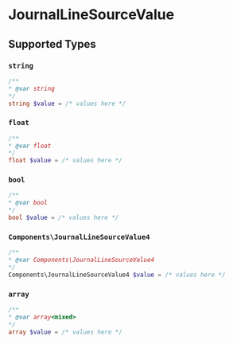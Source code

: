# JournalLineSourceValue


## Supported Types

### `string`

```php
/**
* @var string
*/
string $value = /* values here */
```

### `float`

```php
/**
* @var float
*/
float $value = /* values here */
```

### `bool`

```php
/**
* @var bool
*/
bool $value = /* values here */
```

### `Components\JournalLineSourceValue4`

```php
/**
* @var Components\JournalLineSourceValue4
*/
Components\JournalLineSourceValue4 $value = /* values here */
```

### `array`

```php
/**
* @var array<mixed>
*/
array $value = /* values here */
```

